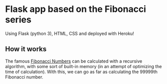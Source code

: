 # Flask app based on the Fibonacci series

Using Flask (python 3), HTML, CSS and deployed with Heroku!

## How it works

The famous [Fibonacci Numbers](https://en.wikipedia.org/wiki/Fibonacci_number) can be calculated with a recursive algorithm, with some sort of built-in memory (in an attempt of optimizing the time of calculation). With this, we can go as far as calculating the 99999th Fibonacci number. 
